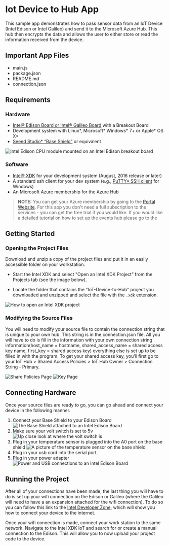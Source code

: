 Iot Device to Hub App
============================
This sample app demonstrates how to pass sensor data from an IoT Device (Intel Edison or Intel Galileo) and send it to the Microsoft Azure Hub. This hub then encrypts the data and allows the user to either store or read the information received from the device.

Important App Files
---------------------------
* main.js
* package.json
* README.md
* connection.json


Requirements
------------

### Hardware
-	[Intel® Edison Board or Intel® Galileo Board](https://software.intel.com/iot/hardware/devkit) with a Breakout Board
-	Development system with Linux\*, Microsoft\* Windows\* 7+ or Apple\* OS X\*
-   [Seeed Studio\* “Base
    Shield”](https://www.seeedstudio.com/item_detail.html?p_id=1855) or
    equivalent

![Intel Edison CPU module mounted on an Intel Edison breakout board](/img/breakoutBoard.JPG)
### Software
-   [Intel® XDK](http://xdk.intel.com) for your development system (August, 2016
    release or later)
-   A standard ssh client for your dev system (e.g., [PuTTY\* SSH
    client](http://www.putty.org/) for Windows)
-	An Microsoft Azure membership for the Azure Hub

>**NOTE:** You can get your Azure membership by going to the [Portal Website](https://portal.azure.com). For this app you don't need a full subscription to 
>the services - you can get the free trial if you would like. If you would like a
>detailed tutorial on how to set up the events hub please go to the 

Getting Started
---------------

### Opening the Project Files

Download and unzip a copy of the project files and put it in an
easily accessible folder on your workstation.

-   Start the Intel XDK and select "Open an Intel XDK Project” from the Projects
    tab (see the image below).

-   Locate the folder that contains the "IoT-Device-to-Hub" project you downloaded
    and unzipped and select the file with the `.xdk` extension.

![How to open an Intel XDK project](/img/projectExamp.png)

### Modifying the Source Files
You will need to modify your source file to contain the connection string that is unique to your own hub. This string is in the connection.json file. All you will have to do is fill in the information with your own connection string information(host\_name = hostname, shared\_access\_name = shared access key name, first\_key = shared access key) everything else is set up to be filled in with the program. To get your shared access key, you'll first go to your IoT Hub > Shared Access Policies > IoT Hub Owner > Connection String - Primary.

![Share Policies Page](/img/sharedAccess.png)
![Key Page](/img/key.png)

Connecting Hardware
--------------------

Once your source files are ready to go, you can go ahead and connect your device in the following manner. 
	
1. Connect your Base Shield to your Edison Board
![The Base Shield attached to an Intel Edison Board](/img/fullDiagram.JPG)
2. Make sure your volt switch is set to 5v
![Up close look at where the volt switch is](/img/voltSwitch.JPG)
3. Plug in your temperature sensor is plugged into the A0 port on the base shield
![A picture of the temperature sensor on the base shield](/img/sensors.JPG)
4. Plug in your usb cord into the serial port
5. Plug in your power adapter
![Power and USB connections to an Intel Edison Board](/img/cords.JPG)

Running the Project
-------------------

After all of your connections have been made, the last thing you will have to do is set up your wifi connection on the Edison or Galileo (where the Galileo will need to have a an expansion attached for the wifi connection). To do so you can follow this link to the [Intel Developer Zone](https://software.intel.com/en-us/connecting-your-intel-edison-board-using-wifi), which will show you how to connect your device to the internet.

Once your wifi connection is made, connect your work station to the same network. Navigate to the Intel XDK IoT and search for or create a manual connection to the Edison. This will allow you to now upload your project code to the device.
